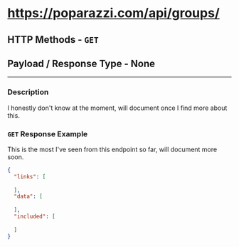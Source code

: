 # https://poparazzi.com/api/groups/
## HTTP Methods - `GET`
## Payload / Response Type - None

--------------------------------------------

### Description
I honestly don't know at the moment, will document once I find more about this.

### `GET` Response Example
This is the most I've seen from this endpoint so far, will document more soon.
```json
{
  "links": [
    
  ],
  "data": [
    
  ],
  "included": [
    
  ]
}
```